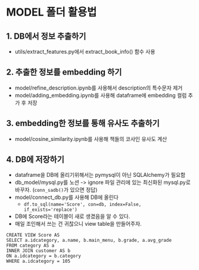 # MODEL 폴더 활용법

## 1. DB에서 정보 추출하기
- utils/extract_features.py에서 extract_book_info() 함수 사용

## 2. 추출한 정보를 embedding 하기
- model/refine_description.ipynb를 사용해서 description의 특수문자 제거
- model/adding_embedding.ipynb를 사용해 dataframe에 embedding 컬럼 추가 후 저장 

## 3. embedding한 정보를 통해 유사도 추출하기
- model/cosine_similarity.ipynb를 사용해 책들의 코사인 유사도 계산

## 4. DB에 저장하기
- dataframe을 DB에 올리기위해서는 pymysql이 아닌 SQLAlchemy가 필요함
- db_model/mysql.py를 노션 -> ignore 파일 관리에 있는 최신화된 mysql.py로 바꾸자. (`conn_sadb()`가 있으면 정답)
- model/connect_db.py를 사용해 DB에 올린다
    - `df.to_sql(name='Score', con=db, index=False, if_exists='replace')`
- DB에 Score라는 테이블이 새로 생겼음을 알 수 있다.
- 매일 조인해서 쓰는 건 귀찮으니 view table을 만들어주자.

```mysql
CREATE VIEW Score AS 
SELECT a.idcategory, a.name, b.main_menu, b.grade, a.avg_grade 
FROM category AS a 
INNER JOIN customer AS b 
ON a.idcategory = b.category 
WHERE a.idcategory = 105
```
